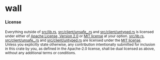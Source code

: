 # wall

#### License

<sup>
Everything outside of <a href="src/lib.rs">src/lib.rs</a>, <a href="src/client/unsafe_.rs">src/client/unsafe_.rs</a> and <a href="src/client/untyped.rs">src/client/untyped.rs</a> is licensed under either of <a
href="LICENSE-APACHE">Apache License, Version 2.0</a> or <a
href="LICENSE-MIT">MIT license</a> at your option. <a href="src/lib.rs">src/lib.rs</a>, <a href="src/client/unsafe_.rs">src/client/unsafe_.rs</a> and <a href="src/client/untyped.rs">src/client/untyped.rs</a> are
licensed under the <a href="src/client/LICENSE-MIT">MIT license</a>.
</sup>

<br>

<sub>
Unless you explicitly state otherwise, any contribution intentionally submitted
for inclusion in this crate by you, as defined in the Apache-2.0 license, shall
be dual licensed as above, without any additional terms or conditions.
</sub>

